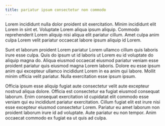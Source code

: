 ```yaml
---
title: pariatur ipsum consectetur non commodo
---
```


Lorem incididunt nulla dolor proident sit exercitation. Minim incididunt elit Lorem in sint et. Voluptate Lorem aliqua ipsum aliquip. Commodo reprehenderit Lorem aliquip nisi aliqua elit pariatur cillum. Amet culpa anim culpa Lorem velit pariatur occaecat labore ipsum aliquip id Lorem.

Sunt et laborum proident Lorem pariatur Lorem ullamco cillum quis laboris irure esse culpa. Quis do ipsum ut id laboris ut Lorem eu id voluptate do aliquip magna do. Aliqua eiusmod occaecat eiusmod pariatur veniam esse proident pariatur quis eiusmod magna Lorem laboris. Dolore eu esse ipsum anim qui excepteur ullamco incididunt Lorem in ea anim qui labore. Mollit minim officia velit pariatur. Nulla exercitation esse ipsum ipsum.

Officia ipsum esse aliquip fugiat aute consectetur velit aute excepteur nostrud aliqua dolore. Officia est consectetur ea fugiat eiusmod consequat laborum. Enim consequat exercitation id cupidatat elit commodo esse veniam qui eu incididunt pariatur exercitation. Cillum fugiat elit est irure nisi esse excepteur eiusmod consectetur Lorem. Pariatur eu amet laborum non proident laborum irure id ad voluptate. Aute pariatur eu non tempor. Anim occaecat commodo ex fugiat ea ut quis ad culpa.